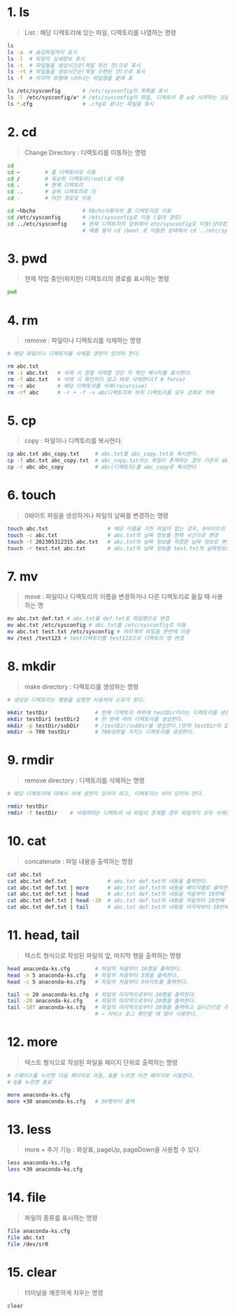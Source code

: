 # 1. ls
> List : 해당 디렉토리에 있는 파일, 디렉토리를 나열하는 명령
```bash
ls
ls -a  # 숨김파일까지 표시
ls -l  # 파일의 상세정보 표시
ls -t  # 파일들을 생성시간순(제일 최신 것)으로 표시
ls -rt # 파일들을 생성시간순(제일 오랜된 것)으로 표시
ls -f  # 마지막 유형에 나타나는 파일명을 끝에 표

ls /etc/sysconfig       # /etc/sysconfig의 목록을 표시
ls -l /etc/sysconfig/a* # /etc/sysconfig의 파일, 디렉토리 중 a로 시작하는 것을 출
ls *.cfg                # .cfg로 끝나는 파일을 표시
```

# 2. cd
> Change Directory : 디렉토리를 이동하는 명령
```bash
cd
cd ~        # 홈 디렉토리로 이동
cd /        # 최상위 디렉토리(root)로 이동
cd .        # 현재 디렉토리
cd ..       # 상위 디렉토리로 이
cd -        # 이전 경로로 이동

cd ~hbcho               # hbcho사용자의 홈 디렉토리로 이동
cd /etc/sysconfig       # /etc/sysconfig로 이동 (절대 경로)
cd ../etc/sysconfig     # 현재 디렉토리의 상위에서 etc/sysconfig로 이동(상대경로)
                        # 예를 들어 cd /boot 로 이동한 상태에서 cd ../etc/sysconfig로 이동 가능함.
```

# 3. pwd
> 현재 작업 중인(위치한) 디렉토리의 경로를 표시하는 명령
```bash
pwd
```

# 4. rm
> remove : 파일이나 디렉토리를 삭제하는 명령
```bash
# 해당 파일이나 디렉토리를 삭제할 권한이 있어야 한다.

rm abc.txt
rm -i abc.txt   # 삭제 시 정말 삭제할 것인 지 확인 메시지를 표시한다.
rm -f abc.txt   # 삭제 시 확인하지 않고 바로 삭제한다(f # force)
rm -r abc       # 해당 디렉토리를 삭제(recursive)
rm -rf abc      # -r + -f -> abc디렉토리와 하위 디렉토리를 모두 강제로 삭제
```

# 5. cp
> copy : 파일이나 디렉토리를 복사한다.

```bash
cp abc.txt abc_copy.txt     # abc.txt를 abc_copy.txt로 복사한다.
cp -f abc.txt abc_copy.txt  # abc_copy.txt라는 파일이 존재하는 경우 기존의 abc_copy를 지우고 복사를 진행한다.
cp -r abc abc_copy          # abc(디렉토리)를 abc_copy로 복사한다
```

# 6. touch
> 0바이트 파일을 생성하거나 파일의 날짜를 변경하는 명령

```bash
touch abc.txt                   # 해당 이름을 가진 파일이 없는 경우, 0바이트의 파일을 생성(파일이 존재하는 경우 날짜 정보를 현재 시간으로 변경)
touch -c abc.txt                # abc.txt의 날짜 정보를 현재 시간으로 변경
touch -t 202305312315 abc.txt   # abc.txt의 날짜 정보를 지정한 날짜 정보로 변경
touch -r test.txt abc.txt       # abc.txt의 날짜 정보를 test.txt의 날짜정보로 변경
```

# 7. mv
> move : 파일이나 디렉토리의 이름을 변경하거나 다른 디렉토리로 옮길 때 사용하는 명

```bash
mv abc.txt def.txt # abc.txt를 def.txt로 파일명으로 변경
mv abc.txt /etc/sysconfig # abc.txt를 /etc/sysconfig로 이동
mv abc.txt test.txt /etc/sysconfig # 여러개의 파일을 한번에 이동
mv /test /test123 # test디렉토리를 test123으로 디렉토리 명 변경
```

# 8. mkdir
> make directory : 디렉토리를 생성하는 명령
```bash
# 생성된 디렉토리는 명령을 실행한 사용자의 소유가 된다.

mkdir testDir               # 현재 디렉토리 하위에 testDir이라는 디렉토리를 생성한다.
mkdir testDir1 testDir2     # 한 번에 여러 디렉토리를 생성한다.
mkdir -p testDir/subDir     # /testDir/subDir을 생성한다.(만약 testDir이 없는 경우, 자동 생성한다.)
mkdir -m 700 testDir        # 700권한을 가지는 디렉토리를 생성한다.
```

# 9. rmdir
> remove directory : 디렉토리를 삭제하는 명령
```bash
# 해당 디렉토리에 대해서 삭제 권한이 있어야 하고, 디렉토리는 비어 있어야 한다.

rmdir testDir
rmdir -f testDir    # 삭제하려는 디렉토리 내 파일이 존재할 경우 파일까지 모두 삭제한다.
```

# 10. cat
> concatenate : 파일 내용을 출력하는 명령
```bash
cat abc.txt 
cat abc.txt def.txt             # abc.txt def.txt의 내용을 출력한다.
cat abc.txt def.txt | more      # abc.txt def.txt의 내용을 페이지별로 출력한다.
cat abc.txt def.txt | head      # abc.txt def.txt의 내용을 처음부터 10번째 줄까지만 출력한다.
cat abc.txt def.txt | head -20  # abc.txt def.txt의 내용을 처음부터 20번째 줄까지만 출력한다.
cat abc.txt def.txt | tail      # abc.txt def.txt의 내용을 마지막부터 10번째 줄까지만 출력한다.
```

# 11. head, tail
> 텍스트 형식으로 작성된 파일의 앞, 마지막 행을 출력하는 명령
```bash
head anaconda-ks.cfg        # 파일의 처음부터 10행을 출력한다.
head -n 5 anaconda-ks.cfg   # 파일의 처음부터 3행을 출력한다.
head -c 5 anaconda-ks.cfg   # 파일의 처음부터 3바이트를 출력한다.

tail -n 20 anaconda-ks.cfg  # 파일의 마지막으로부터 20행을 출력한다.
tail -20 anaconda-ks.cfg    # 파일의 마지막으로부터 20행을 출력한다.
tail -10f anaconda-ks.cfg   # 파일의 마지막으로부터 10행을 출력하고 실시간으로 추가되는 행을 추가한다.
                            # → 서비스 로그 확인할 때 많이 사용한다.
```

# 12. more
> 텍스트 형식으로 작성된 파일을 페이지 단위로 출력하는 명령
```bash
# 스페이스를 누르면 다음 페이지로 이동, B를 누르면 이전 페이지로 이동한다.
# Q를 누르면 종료

more anaconda-ks.cfg
more +30 ananconda-ks.cfg   # 30행부터 출력
```

# 13. less
> more + 추가 기능 : 화살표, pageUp, pageDown을 사용할 수 있다.
```bash
less anaconda-ks.cfg
less +30 anaconda-ks.cfg
```

# 14. file
> 파일의 종류를 표시하는 명령
```bash
file anaconda-ks.cfg
file abc.txt
file /dev/sr0
```

# 15. clear
> 터미널을 깨끗하게 지우는 명령
```bash
clear
```